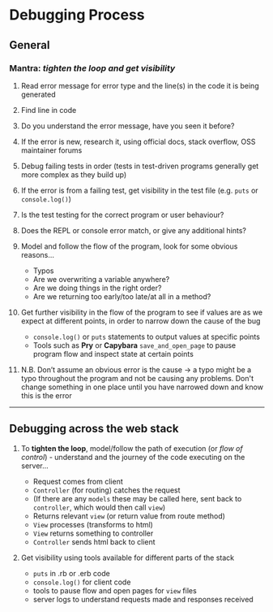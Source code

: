 Debugging Process
=================

## General

### Mantra: _tighten the loop and get visibility_

1. Read error message for error type and the line(s) in the code it is being generated

2. Find line in code

3. Do you understand the error message, have you seen it before?

4. If the error is new, research it, using official docs, stack overflow, OSS maintainer forums

5. Debug failing tests in order (tests in test-driven programs generally get more complex as they build up)

6. If the error is from a failing test, get visibility in the test file (e.g. `puts` or `console.log()`)

7. Is the test testing for the correct program or user behaviour?

8. Does the REPL or console error match, or give any additional hints?

9. Model and follow the flow of the program, look for some obvious reasons…
    - Typos
    - Are we overwriting a variable anywhere?
    - Are we doing things in the right order?
    - Are we returning too early/too late/at all in a method?

10. Get further visibility in the flow of the program to see if values are as we expect at different points, in order to narrow down the cause of the bug 
    - `console.log()` or `puts` statements to output values at specific points
    - Tools such as **Pry** or **Capybara** `save_and_open_page` to pause program flow and inspect state at certain points

11. N.B. Don’t assume an obvious error is the cause -> a typo might be a typo throughout the program and not be causing any problems. Don't change something in one place until you have narrowed down and know this is the error

------

## Debugging across the web stack

1. To **tighten the loop**, model/follow the path of execution (or _flow of control_) - understand and the journey of the code executing on the server...
    - Request comes from client
    - `Controller` (for routing) catches the request
    - (If there are any `models` these may be called here, sent back to `controller`, which would then call `view`)
    - Returns relevant `view` (or return value from route method)
    - `View` processes (transforms to html)
    - `View` returns something to controller
    - `Controller` sends html back to client 

2. Get visibility using tools available for different parts of the stack
    - `puts` in .rb or .erb code
    - `console.log()` for client code
    - tools to pause flow and open pages for `view` files
    - server logs to understand requests made and responses received
